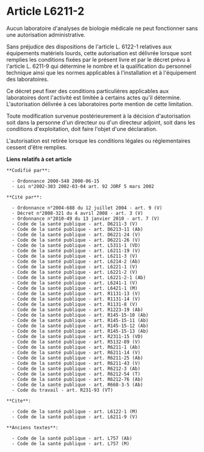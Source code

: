 # Article L6211-2

Aucun laboratoire d'analyses de biologie médicale ne peut fonctionner sans une autorisation administrative.

Sans préjudice des dispositions de l'article L. 6122-1 relatives aux équipements matériels lourds, cette autorisation est
délivrée lorsque sont remplies les conditions fixées par le présent livre et par le décret prévu à l'article L. 6211-9 qui
détermine le nombre et la qualification du personnel technique ainsi que les normes applicables à l'installation et à
l'équipement des laboratoires.

Ce décret peut fixer des conditions particulières applicables aux laboratoires dont l'activité est limitée à certains actes
qu'il détermine. L'autorisation délivrée à ces laboratoires porte mention de cette limitation.

Toute modification survenue postérieurement à la décision d'autorisation soit dans la personne d'un directeur ou d'un
directeur adjoint, soit dans les conditions d'exploitation, doit faire l'objet d'une déclaration.

L'autorisation est retirée lorsque les conditions légales ou réglementaires cessent d'être remplies.

**Liens relatifs à cet article**

	**Codifié par**:

	  - Ordonnance 2000-548 2000-06-15
	  - Loi n°2002-303 2002-03-04 art. 92 JORF 5 mars 2002

	**Cité par**:

	  - Ordonnance n°2004-688 du 12 juillet 2004 - art. 9 (V)
	  - Décret n°2008-321 du 4 avril 2008 - art. 3 (V)
	  - Ordonnance n°2010-49 du 13 janvier 2010 - art. 7 (V)
	  - Code de la santé publique - art. D6211-3 (V)
	  - Code de la santé publique - art. D6213-11 (Ab)
	  - Code de la santé publique - art. D6221-24 (V)
	  - Code de la santé publique - art. D6221-26 (V)
	  - Code de la santé publique - art. L5311-1 (VD)
	  - Code de la santé publique - art. L6211-19 (V)
	  - Code de la santé publique - art. L6211-3 (V)
	  - Code de la santé publique - art. L6214-2 (Ab)
	  - Code de la santé publique - art. L6221-1 (V)
	  - Code de la santé publique - art. L6221-2 (V)
	  - Code de la santé publique - art. L6221-2-1 (Ab)
	  - Code de la santé publique - art. L6241-1 (V)
	  - Code de la santé publique - art. L6421-1 (M)
	  - Code de la santé publique - art. R1131-13 (V)
	  - Code de la santé publique - art. R1131-14 (V)
	  - Code de la santé publique - art. R1131-8 (V)
	  - Code de la santé publique - art. R1223-19 (Ab)
	  - Code de la santé publique - art. R145-15-10 (Ab)
	  - Code de la santé publique - art. R145-15-11 (Ab)
	  - Code de la santé publique - art. R145-15-12 (Ab)
	  - Code de la santé publique - art. R145-15-13 (Ab)
	  - Code de la santé publique - art. R2311-15 (VD)
	  - Code de la santé publique - art. R5132-89 (V)
	  - Code de la santé publique - art. R6211-1 (Ab)
	  - Code de la santé publique - art. R6211-14 (V)
	  - Code de la santé publique - art. R6211-25 (Ab)
	  - Code de la santé publique - art. R6211-43 (V)
	  - Code de la santé publique - art. R6212-3 (Ab)
	  - Code de la santé publique - art. R6212-54 (T)
	  - Code de la santé publique - art. R6212-76 (Ab)
	  - Code de la santé publique - art. R668-3-5 (Ab)
	  - Code du travail - art. R231-93 (VT)

	**Cite**:

	  - Code de la santé publique - art. L6122-1 (M)
	  - Code de la santé publique - art. L6211-9 (V)

	**Anciens textes**:

	  - Code de la santé publique - art. L757 (Ab)
	  - Code de la santé publique - art. L757 (M)
